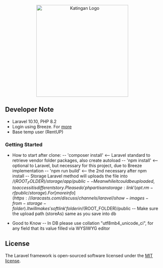 <p align="center">
  <img src="https://upload.wikimedia.org/wikipedia/commons/thumb/4/4b/Lambang_Kabupaten_Katingan.png/719px-Lambang_Kabupaten_Katingan.png" width="300" alt="Katingan Logo">
</p>

## Developer Note
- Laravel 10.10, PHP 8.2
- Login using Breeze. For [more](https://laravel.com/docs/10.x/starter-kits)
- Base temp user (RentUP)

### Getting Started

- How to start after clone:
-- 'composer install' <-- Laravel standard to retrieve vendor folder packages, also create autoload
-- 'npm install' <-- optional to Laravel, but necessary for this project, due to Breeze implementation
-- 'npm run build' <-- the 2nd necessary after npm install 
-- Storage Laravel method will uploads the file into /($ROOT_FOLDER)/storage/app/public
-- Meanwhile it could be uploaded, to access it is different story. Please do 'php artisan storage:link' (opt. rm -rf public/storage). For [more info](https://laracasts.com/discuss/channels/laravel/show-images-from-storage-folder). It will makes 'softlink' folder in /($ROOT_FOLDER)/public
-- Make sure the upload path (storeAs) same as you save into db

- Good to Know 
-- In DB please use collation "utf8mb4_unicode_ci", for any field that its value filled via WYSIWYG editor

## License
The Laravel framework is open-sourced software licensed under the [MIT license](https://opensource.org/licenses/MIT).